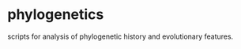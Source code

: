 phylogenetics
=============

scripts for analysis of phylogenetic history and evolutionary features.
